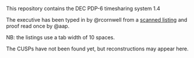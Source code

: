 This repository contains the DEC PDP-6 timesharing system 1.4

The executive has been typed in by @rcornwell
from a [scanned listing](http://www.bitsavers.org/pdf/dec/pdp6/tsExec1.4/)
and proof read once by @aap.

NB: the listings use a tab width of 10 spaces.

The CUSPs have not been found yet, but reconstructions may appear here.
